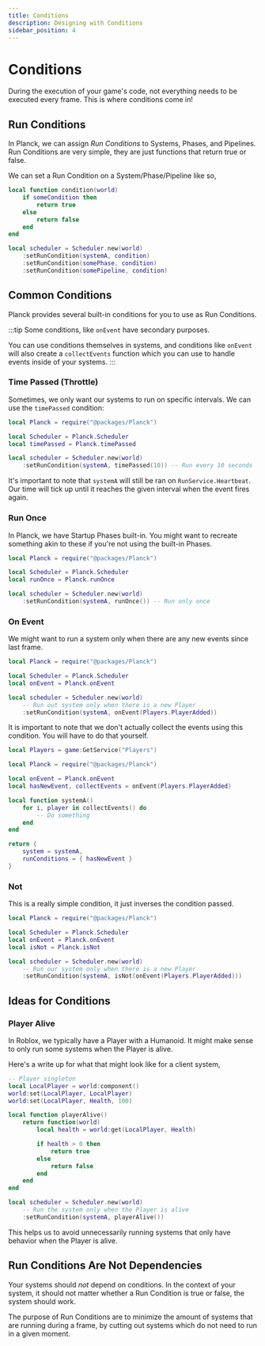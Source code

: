 ```yaml
---
title: Conditions
description: Designing with Conditions
sidebar_position: 4
---
```


# Conditions

During the execution of your game's code, not everything needs to be
executed every frame. This is where conditions come in!

## Run Conditions

In Planck, we can assign *Run Conditions* to Systems, Phases, and Pipelines.
Run Conditions are very simple, they are just functions that return true or
false.

We can set a Run Condition on a System/Phase/Pipeline like so,

```lua
local function condition(world)
    if someCondition then
        return true
    else
        return false
    end
end

local scheduler = Scheduler.new(world)
    :setRunCondition(systemA, condition)
    :setRunCondition(somePhase, condition)
    :setRunCondition(somePipeline, condition)
```

## Common Conditions

Planck provides several built-in conditions for you to use as
Run Conditions.

:::tip
Some conditions, like `onEvent` have secondary purposes.

You can use conditions themselves in systems, and conditions
like `onEvent` will also create a `collectEvents` function which
you can use to handle events inside of your systems.
:::

### Time Passed (Throttle)

Sometimes, we only want our systems to run on specific intervals. We can
use the `timePassed` condition:

```lua
local Planck = require("@packages/Planck")

local Scheduler = Planck.Scheduler
local timePassed = Planck.timePassed

local scheduler = Scheduler.new(world)
    :setRunCondition(systemA, timePassed(10)) -- Run every 10 seconds
```

It's important to note that `systemA` will still be ran on
`RunService.Heartbeat`. Our time will tick up until it reaches the given
interval when the event fires again.

### Run Once

In Planck, we have Startup Phases built-in. You might want to recreate
something akin to these if you're not using the built-in Phases.

```lua
local Planck = require("@packages/Planck")

local Scheduler = Planck.Scheduler
local runOnce = Planck.runOnce

local scheduler = Scheduler.new(world)
    :setRunCondition(systemA, runOnce()) -- Run only once
```

### On Event

We might want to run a system only when there are any new events since last
frame.

```lua
local Planck = require("@packages/Planck")

local Scheduler = Planck.Scheduler
local onEvent = Planck.onEvent

local scheduler = Scheduler.new(world)
    -- Run out system only when there is a new Player
    :setRunCondition(systemA, onEvent(Players.PlayerAdded))
```

It is important to note that we don't actually collect the events using
this condition. You will have to do that yourself.

```lua
local Players = game:GetService("Players")

local Planck = require("@packages/Planck")

local onEvent = Planck.onEvent
local hasNewEvent, collectEvents = onEvent(Players.PlayerAdded)

local function systemA()
    for i, player in collectEvents() do
        -- Do something
    end
end

return {
    system = systemA,
    runConditions = { hasNewEvent }
}
```

### Not

This is a really simple condition, it just inverses the condition passed.

```lua
local Planck = require("@packages/Planck")

local Scheduler = Planck.Scheduler
local onEvent = Planck.onEvent
local isNot = Planck.isNot

local scheduler = Scheduler.new(world)
    -- Run our system only when there is a new Player
    :setRunCondition(systemA, isNot(onEvent(Players.PlayerAdded)))
```

## Ideas for Conditions

### Player Alive

In Roblox, we typically have a Player with a Humanoid. It might make sense
to only run some systems when the Player is alive.

Here's a write up for what that might look like for a client system,

```lua
-- Player singleton
local LocalPlayer = world:component()
world:set(LocalPlayer, LocalPlayer)
world:set(LocalPlayer, Health, 100)

local function playerAlive()
    return function(world)
        local health = world:get(LocalPlayer, Health)

        if health > 0 then
            return true
        else
            return false
        end
    end
end

local scheduler = Scheduler.new(world)
    -- Run the system only when the Player is alive
    :setRunCondition(systemA, playerAlive())
```

This helps us to avoid unnecessarily running systems that only have behavior
when the Player is alive.

## Run Conditions Are Not Dependencies

Your systems should *not* depend on conditions. In the context of your
system, it should not matter whether a Run Condition is true or false,
the system should work.

The purpose of Run Conditions are to minimize the amount of systems that
are running during a frame, by cutting out systems which do not need to
run in a given moment.